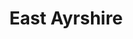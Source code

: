 ---
schema: default
title: East Ayrshire
description: Health and social care partnership for the East Ayrshire area
logo: ''
type:
- Other Scottish Govt agency
portal_url: ''
org_url: 
twitter_handle: 
wikidata_qid: Q108836995
wdtk_id: 
---